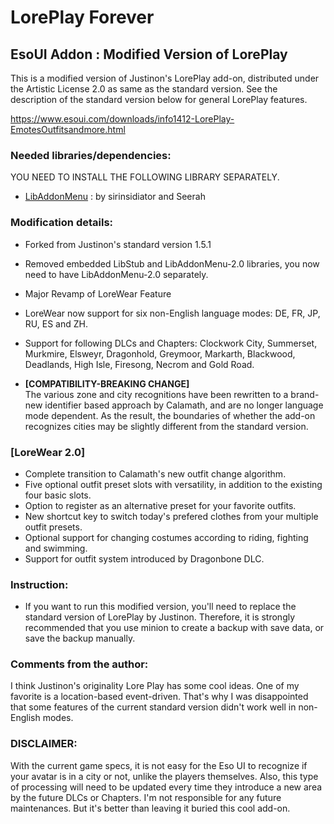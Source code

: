 # LorePlay Forever
## EsoUI Addon : Modified Version of LorePlay

This is a modified version of Justinon's LorePlay add-on, distributed under the Artistic License 2.0 as same as the standard version.
See the description of the standard version below for general LorePlay features.

https://www.esoui.com/downloads/info1412-LorePlay-EmotesOutfitsandmore.html


### Needed libraries/dependencies:
YOU NEED TO INSTALL THE FOLLOWING LIBRARY SEPARATELY. 
- [LibAddonMenu](https://www.esoui.com/downloads/info7-LibAddonMenu.html) : by sirinsidiator and Seerah

### Modification details:
- Forked from Justinon's standard version 1.5.1
- Removed embedded LibStub and LibAddonMenu-2.0 libraries, you now need to have LibAddonMenu-2.0 separately.
- Major Revamp of LoreWear Feature
- LoreWear now support for six non-English language modes: DE, FR, JP, RU, ES and ZH.
- Support for following DLCs and Chapters: Clockwork City, Summerset, Murkmire, Elsweyr, Dragonhold, Greymoor, Markarth, Blackwood, Deadlands, High Isle, Firesong, Necrom and Gold Road.

- **[COMPATIBILITY-BREAKING CHANGE]**  
  The various zone and city recognitions have been rewritten to a brand-new identifier based approach by Calamath, and are no longer language mode dependent.
  As the result, the boundaries of whether the add-on recognizes cities may be slightly different from the standard version.


### [LoreWear 2.0]
  * Complete transition to Calamath's new outfit change algorithm.
  * Five optional outfit preset slots with versatility, in addition to the existing four basic slots.
  * Option to register as an alternative preset for your favorite outfits.
  * New shortcut key to switch today's prefered clothes from your multiple outfit presets.
  * Optional support for changing costumes according to riding, fighting and swimming.
  * Support for outfit system introduced by Dragonbone DLC.

### Instruction:
- If you want to run this modified version, you'll need to replace the standard version of LorePlay by Justinon. 
  Therefore, it is strongly recommended that you use minion to create a backup with save data, or save the backup manually. 

### Comments from the author:
I think Justinon's originality Lore Play has some cool ideas. One of my favorite is a location-based event-driven. 
That's why I was disappointed that some features of the current standard version didn't work well in non-English modes.

### DISCLAIMER:
With the current game specs, it is not easy for the Eso UI to recognize if your avatar is in a city or not, unlike the players themselves.
Also, this type of processing will need to be updated every time they introduce a new area by the future DLCs or Chapters.
I'm not responsible for any future maintenances. But it's better than leaving it buried this cool add-on. 
